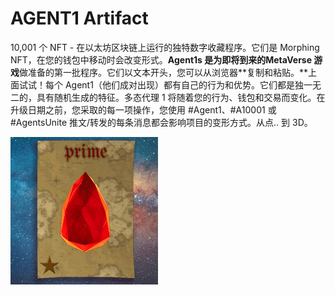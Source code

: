 # AGENT1 Artifact

10,001 个 NFT - 在以太坊区块链上运行的独特数字收藏程序。它们是 Morphing NFT，在您的钱包中移动时会改变形式。**Agent1s 是为即将到来的MetaVerse 游戏**做准备的第一批程序。它们以文本开头，您可以从浏览器**复制和粘贴。**上面试试！每个 Agent1（他们成对出现）都有自己的行为和优势。它们都是独一无二的，具有随机生成的特征。多态代理 1 将随着您的行为、钱包和交易而变化。在升级日期之前，您采取的每一项操作，您使用 #Agent1、#A10001 或 #AgentsUnite 推文/转发的每条消息都会影响项目的变形方式。从点.. 到 3D。

![unnamed](unnamed.gif)

